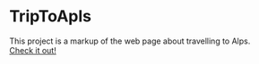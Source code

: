 # TripToApls
This project is a markup of the web page about travelling to Alps.
<br />
[Check it out!](https://yanaholoborodko.github.io/TripToAlps/)
